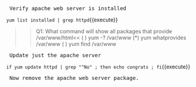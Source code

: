 <pre> Verify apache web server is installed </pre>
`yum list installed | grep httpd`{{execute}}


>>Q1: What command will show all packages that provide /var/www/html<<
( ) yum -? /var/www
(*) yum whatprovides /var/www
( ) yum find /var/www

<pre> Update just the apache server</pre>
`if yum update httpd | grep "^No" ; then echo congrats ; fi`{{execute}}

<pre> Now remove the apache web server package. 



